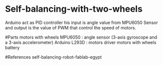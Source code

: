 # Self-balancing-with-two-wheels
Arduino act as PID controller his input is angle value from MPU6050 Sensor and output is the value of PWM that control the speed of motors.

#Parts
motors with wheels
MPU6050 : angle sensor (3-axis gyroscope and a 3-axis accelerometer)
Arduino
L293D : motors driver
motors with wheels
battery

#References
self-balancing-robot-fablab-egypt
